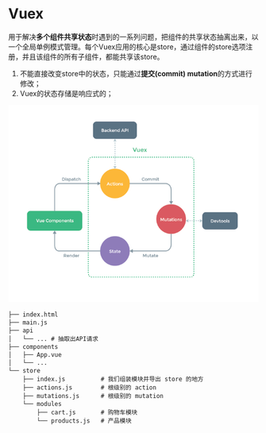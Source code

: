 # Vuex

用于解决**多个组件共享状态**时遇到的一系列问题，把组件的共享状态抽离出来，以一个全局单例模式管理。每个Vuex应用的核心是store，通过组件的store选项注册，并且该组件的所有子组件，都能共享该store。

1. 不能直接改变store中的状态，只能通过**提交(commit) mutation**的方式进行修改；
2. Vuex的状态存储是响应式的；

![](./img/vuex.png)

```shell
├── index.html
├── main.js
├── api
│   └── ... # 抽取出API请求
├── components
│   ├── App.vue
│   └── ...
└── store
    ├── index.js          # 我们组装模块并导出 store 的地方
    ├── actions.js        # 根级别的 action
    ├── mutations.js      # 根级别的 mutation
    └── modules
        ├── cart.js       # 购物车模块
        └── products.js   # 产品模块
```

